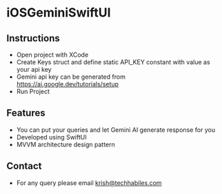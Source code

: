 # iOSGeminiSwiftUI

## Instructions
- Open project with XCode
- Create Keys struct and define static API_KEY constant with value as your api key 
- Gemini api key can be generated from https://ai.google.dev/tutorials/setup
- Run Project

## Features
- You can put your queries and let Gemini AI generate response for you
- Developed using SwiftUI 
- MVVM architecture design pattern

## Contact

- For any query please email  krish@techhabiles.com